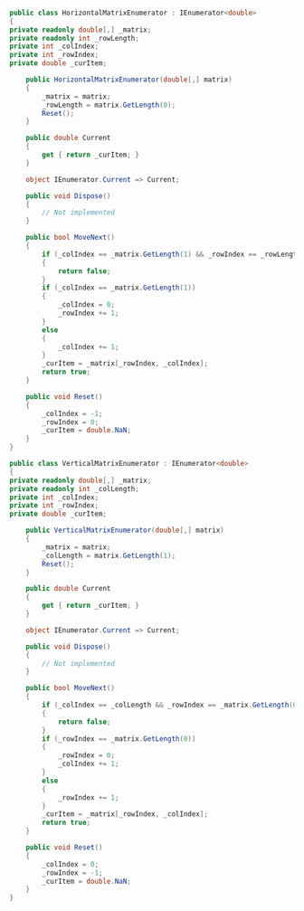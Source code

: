 ﻿````csharp

 

public class HorizontalMatrixEnumerator : IEnumerator<double>
{
private readonly double[,] _matrix;
private readonly int _rowLength;
private int _colIndex;
private int _rowIndex;
private double _curItem;

    public HorizontalMatrixEnumerator(double[,] matrix)
    {
        _matrix = matrix;
        _rowLength = matrix.GetLength(0);
        Reset();
    }

    public double Current
    {
        get { return _curItem; }
    }

    object IEnumerator.Current => Current;

    public void Dispose()
    {
        // Not implemented
    }

    public bool MoveNext()
    {
        if (_colIndex == _matrix.GetLength(1) && _rowIndex == _rowLength)
        {
            return false;
        }
        if (_colIndex == _matrix.GetLength(1))
        {
            _colIndex = 0;
            _rowIndex += 1;
        }
        else
        {
            _colIndex += 1;
        }
        _curItem = _matrix[_rowIndex, _colIndex];
        return true;
    }

    public void Reset()
    {
        _colIndex = -1;
        _rowIndex = 0;
        _curItem = double.NaN;
    }
}

public class VerticalMatrixEnumerator : IEnumerator<double>
{
private readonly double[,] _matrix;
private readonly int _colLength;
private int _colIndex;
private int _rowIndex;
private double _curItem;

    public VerticalMatrixEnumerator(double[,] matrix)
    {
        _matrix = matrix;
        _colLength = matrix.GetLength(1);
        Reset();
    }

    public double Current
    {
        get { return _curItem; }
    }

    object IEnumerator.Current => Current;

    public void Dispose()
    {
        // Not implemented
    }

    public bool MoveNext()
    {
        if (_colIndex == _colLength && _rowIndex == _matrix.GetLength(0))
        {
            return false;
        }
        if (_rowIndex == _matrix.GetLength(0))
        {
            _rowIndex = 0;
            _colIndex += 1;
        }
        else
        {
            _rowIndex += 1;
        }
        _curItem = _matrix[_rowIndex, _colIndex];
        return true;
    }

    public void Reset()
    {
        _colIndex = 0;
        _rowIndex = -1;
        _curItem = double.NaN;
    }
}
````